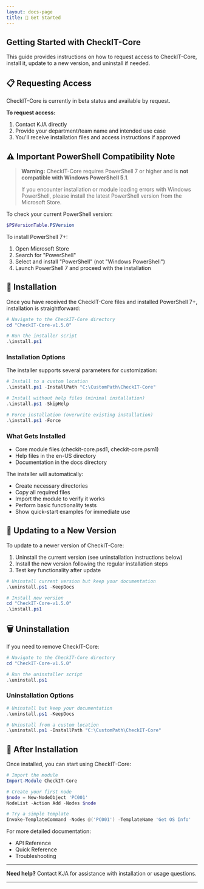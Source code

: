```yaml
---
layout: docs-page
title: 🚀 Get Started
---
```


## Getting Started with CheckIT-Core

This guide provides instructions on how to request access to CheckIT-Core, install it, update to a new version, and uninstall if needed.

## 📋 Requesting Access

CheckIT-Core is currently in beta status and available by request.

**To request access:**

1. Contact KJA directly
2. Provide your department/team name and intended use case
3. You'll receive installation files and access instructions if approved

## ⚠️ Important PowerShell Compatibility Note

> **Warning:** CheckIT-Core requires PowerShell 7 or higher and is **not compatible with Windows PowerShell 5.1**.
>
> If you encounter installation or module loading errors with Windows PowerShell, please install the latest PowerShell version from the Microsoft Store.

To check your current PowerShell version:

```powershell
$PSVersionTable.PSVersion
```

To install PowerShell 7+:

1. Open Microsoft Store
2. Search for "PowerShell"
3. Select and install "PowerShell" (not "Windows PowerShell")
4. Launch PowerShell 7 and proceed with the installation

## 🔧 Installation

Once you have received the CheckIT-Core files and installed PowerShell 7+, installation is straightforward:

```powershell
# Navigate to the CheckIT-Core directory
cd "CheckIT-Core-v1.5.0"

# Run the installer script
.\install.ps1
```

### Installation Options

The installer supports several parameters for customization:

```powershell
# Install to a custom location
.\install.ps1 -InstallPath "C:\CustomPath\CheckIT-Core"

# Install without help files (minimal installation)
.\install.ps1 -SkipHelp

# Force installation (overwrite existing installation)
.\install.ps1 -Force
```

### What Gets Installed

- Core module files (checkit-core.psd1, checkit-core.psm1)
- Help files in the en-US directory
- Documentation in the docs directory

The installer will automatically:

- Create necessary directories
- Copy all required files
- Import the module to verify it works
- Perform basic functionality tests
- Show quick-start examples for immediate use

## 🔄 Updating to a New Version

To update to a newer version of CheckIT-Core:

1. Uninstall the current version (see uninstallation instructions below)
2. Install the new version following the regular installation steps
3. Test key functionality after update

```powershell
# Uninstall current version but keep your documentation
.\uninstall.ps1 -KeepDocs

# Install new version
cd "CheckIT-Core-v1.5.0"
.\install.ps1
```

## 🗑️ Uninstallation

If you need to remove CheckIT-Core:

```powershell
# Navigate to the CheckIT-Core directory
cd "CheckIT-Core-v1.5.0"

# Run the uninstaller script
.\uninstall.ps1
```

### Uninstallation Options

```powershell
# Uninstall but keep your documentation
.\uninstall.ps1 -KeepDocs

# Uninstall from a custom location
.\uninstall.ps1 -InstallPath "C:\CustomPath\CheckIT-Core"
```

## 🚀 After Installation

Once installed, you can start using CheckIT-Core:

```powershell
# Import the module
Import-Module CheckIT-Core

# Create your first node
$node = New-NodeObject 'PC001'
NodeList -Action Add -Nodes $node

# Try a simple template
Invoke-TemplateCommand -Nodes @('PC001') -TemplateName 'Get OS Info'
```

For more detailed documentation:

- API Reference
- Quick Reference
- Troubleshooting

---

**Need help?** Contact KJA for assistance with installation or usage questions.

---
